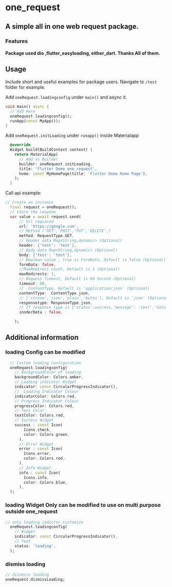 <!--
This README describes the package. If you publish this package to pub.dev,
this README's contents appear on the landing page for your package.

For information about how to write a good package README, see the guide for
[writing package pages](https://dart.dev/guides/libraries/writing-package-pages).

For general information about developing packages, see the Dart guide for
[creating packages](https://dart.dev/guides/libraries/create-library-packages)
and the Flutter guide for
[developing packages and plugins](https://flutter.dev/developing-packages).
-->

# one_request

## A simple all in one web request package.

### Features

#### Package used **dio** ,**flutter_easyloading**, **either_dart**. Thanks All of them.

## Usage

Include short and useful examples for package users. Navigate
to `/test` folder for example.

Add `oneRequest.loadingconfig` under `main()` and async it.

```dart
void main() async {
  // Add Here
  oneRequest.loadingconfig();
  runApp(const MyApp());
}
```

Add `oneRequest.initLoading` under `runapp()` inside Materialapp

```dart
  @override
  Widget build(BuildContext context) {
    return MaterialApp(
      // Add as Builder
      builder: oneRequest.initLoading,
      title: 'Flutter Demo one_request',
      home: const MyHomePage(title: 'Flutter Demo Home Page'),
    );
  }
```

Call api example:

```dart
// Create an instance
  final request = oneRequest();
  // store the respone
  var value = await request.send(
      // Url requared
      url: 'https://google.com',
      // Method ('GET','POST','PUT','DELETE',)
      method: RequestType.GET,
      // Header data Map<String,dynamic> (Optional)
      header: {'test': 'test'},
      // Body data Map<String,dynamic> (Optional)
      body: {'test': 'test'},
      // Boolean value , true is FormData, Default is false (Optional)
      formData: false,
      //MaxRedirect count, Default is 1 (Optional)
      maxRedirects: 1,
      // Request Timeout, Default is 60 Second (Optional)
      timeout: 60,
      //  ContentType, Default is 'application/json' (Optional)
      contentType:  ContentType.json,
      // ['stream','json','plain','bytes'], Default is 'json' (Optional)
      responsetype: ResponseType.json,
      // If responce type is {'status':success,'message': 'text','data':[]} or indner  content containing all response in 'data' key the make it true,initialy false
      innderData : false,

    );
```

## Additional information

### loading Config can be modified

```dart
  // Custom loading Configuration
  oneRequest.loadingconfig(
    // BackgroundColor of loading
    backgroundColor: Colors.amber,
    // Loading indicator Widget
    indicator: const CircularProgressIndicator(),
    //  Loading Indicator Colour
    indicatorColor: Colors.red,
    // Progress Indicator Colour
    progressColor: Colors.red,
    // Text Color
    textColor: Colors.red,
    // Success Widget
    success : const Icon(
        Icons.check,
        color: Colors.green,
      ),
      // Error Widget
      error : const Icon(
        Icons.error,
        color: Colors.red,
      ),
      // Info Widget
      info : const Icon(
        Icons.info,
        color: Colors.blue,
      ),
  );
```

### loading Widget Only can be modified to use on multi purpose outside one_request

```dart
// only loading indictor Customize
  oneRequest.loadingconfig(
    // Widget
    indicator: const CircularProgressIndicator(),
    // Text
    status: 'loading',
  );
```

### dismiss loading

```dart
// dissmiss loading
oneRequest.dismissLoading;
```

